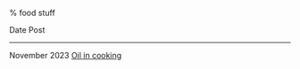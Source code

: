 % food stuff

Date                            Post
-----------------               -----------------
November 2023                   [Oil in cooking](oil.html)
